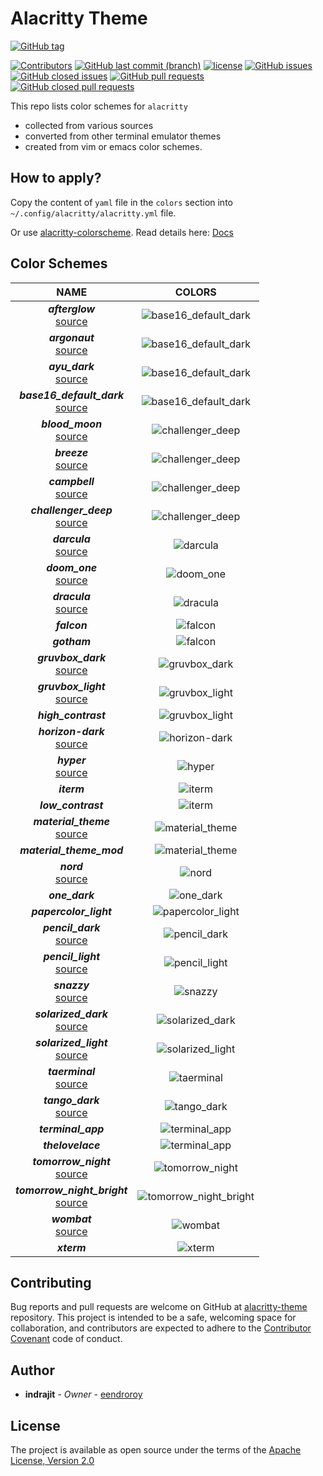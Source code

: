 # Alacritty Theme

[![GitHub tag](https://img.shields.io/github/tag/eendroroy/alacritty-theme.svg)](https://github.com/eendroroy/alacritty-theme/tags)

[![Contributors](https://img.shields.io/github/contributors/eendroroy/alacritty-theme.svg)](https://github.com/eendroroy/alacritty-theme/graphs/contributors)
[![GitHub last commit (branch)](https://img.shields.io/github/last-commit/eendroroy/alacritty-theme/master.svg)](https://github.com/eendroroy/alacritty-theme)
[![license](https://img.shields.io/github/license/eendroroy/alacritty-theme.svg)](https://github.com/eendroroy/alacritty-theme/blob/master/LICENSE)
[![GitHub issues](https://img.shields.io/github/issues/eendroroy/alacritty-theme.svg)](https://github.com/eendroroy/alacritty-theme/issues)
[![GitHub closed issues](https://img.shields.io/github/issues-closed/eendroroy/alacritty-theme.svg)](https://github.com/eendroroy/alacritty-theme/issues?q=is%3Aissue+is%3Aclosed)
[![GitHub pull requests](https://img.shields.io/github/issues-pr/eendroroy/alacritty-theme.svg)](https://github.com/eendroroy/alacritty-theme/pulls)
[![GitHub closed pull requests](https://img.shields.io/github/issues-pr-closed/eendroroy/alacritty-theme.svg)](https://github.com/eendroroy/alacritty-theme/pulls?q=is%3Apr+is%3Aclosed)

This repo lists color schemes for `alacritty`

- collected from various sources
- converted from other terminal emulator themes
- created from vim or emacs color schemes.

## How to apply?

Copy the content of `yaml` file in the `colors` section into `~/.config/alacritty/alacritty.yml` file.

Or use [alacritty-colorscheme](https://github.com/toggle-corp/alacritty-colorscheme). Read details here: [Docs](https://github.com/toggle-corp/alacritty-colorscheme/blob/master/README.md)

## Color Schemes

|NAME|COLORS|
|:---:|:---:|
|**_afterglow_**<br>[source](https://github.com/YabataDesign/afterglow-theme)|![base16_default_dark](images/afterglow.png)|
|**_argonaut_**<br>[source](https://github.com/pwaleczek/Argonaut-theme)|![base16_default_dark](images/argonaut.png)|
|**_ayu_dark_**<br>[source](https://github.com/ayu-theme/ayu-colors)|![base16_default_dark](images/ayu_dark.png)|
|**_base16_default_dark_**<br>[source](https://github.com/chriskempson/base16)|![base16_default_dark](images/base16_default_dark.png)|
|**_blood_moon_**<br>[source](https://github.com/dguo/blood-moon)|![challenger_deep](images/blood_moon.png)|
|**_breeze_**<br>[source](https://github.com/KDE/breeze)|![challenger_deep](images/breeze.png)|
|**_campbell_**<br>[source](https://blogs.msdn.microsoft.com/commandline/2017/08/02/updating-the-windows-console-colors)|![challenger_deep](images/campbell.png)|
|**_challenger_deep_**<br>[source](https://github.com/challenger-deep-theme/alacritty)|![challenger_deep](images/challenger_deep.png)|
|**_darcula_**<br>[source](https://draculatheme.com)|![darcula](images/darcula.png)|
|**_doom_one_**<br>[source](https://github.com/hlissner/emacs-doom-themes)|![doom_one](images/doom_one.png)|
|**_dracula_**<br>[source](https://draculatheme.com)|![dracula](images/dracula.png)|
|**_falcon_**|![falcon](images/falcon.png)|
|**_gotham_**|![falcon](images/gotham.png)|
|**_gruvbox_dark_**<br>[source](https://github.com/morhetz/gruvbox)|![gruvbox_dark](images/gruvbox_dark.png)|
|**_gruvbox_light_**<br>[source](https://github.com/morhetz/gruvbox)|![gruvbox_light](images/gruvbox_light.png)|
|**_high_contrast_**|![gruvbox_light](images/high_contrast.png)|
|**_horizon-dark_**<br>[source](https://github.com/jolaleye/horizon-theme-vscode)|![horizon-dark](images/horizon-dark.png)|
|**_hyper_**<br>[source](https://hyper.is)|![hyper](images/hyper.png)|
|**_iterm_**|![iterm](images/iterm.png)|
|**_low_contrast_**|![iterm](images/low_contrast.png)|
|**_material_theme_**<br>[source](https://github.com/equinusocio/material-theme)|![material_theme](images/material_theme.png)|
|**_material_theme_mod_**|![material_theme](images/material_theme_mod.png)|
|**_nord_**<br>[source](https://github.com/arcticicestudio/nord)|![nord](images/nord.png)|
|**_one_dark_**|![one_dark](images/one_dark.png)|
|**_papercolor_light_**|![papercolor_light](images/papercolor_light.png)|
|**_pencil_dark_**<br>[source](https://github.com/mattly/iterm-colors-pencil)|![pencil_dark](images/pencil_dark.png)|
|**_pencil_light_**<br>[source](https://github.com/mattly/iterm-colors-pencil)|![pencil_light](images/pencil_light.png)|
|**_snazzy_**<br>[source](https://github.com/sindresorhus/hyper-snazzy)|![snazzy](images/snazzy.png)|
|**_solarized_dark_**<br>[source](http://ethanschoonover.com/solarized)|![solarized_dark](images/solarized_dark.png)|
|**_solarized_light_**<br>[source](http://ethanschoonover.com/solarized)|![solarized_light](images/solarized_light.png)|
|**_taerminal_**<br>[source](https://github.com/cozywigwam/iterm-taerminal)|![taerminal](images/taerminal.png)|
|**_tango_dark_**<br>[source](https://github.com/GNOME/gnome-terminal/blob/18939a24d21d6b7c6edd57a00a3a8a48f3aecec5/src/profile-editor.c#L213)|![tango_dark](images/tango_dark.png)|
|**_terminal_app_**|![terminal_app](images/terminal_app.png)|
|**_thelovelace_**|![terminal_app](images/thelovelace.png)|
|**_tomorrow_night_**<br>[source](https://github.com/ChrisKempson/Tomorrow-Theme)|![tomorrow_night](images/tomorrow_night.png)|
|**_tomorrow_night_bright_**<br>[source](https://github.com/ChrisKempson/Tomorrow-Theme)|![tomorrow_night_bright](images/tomorrow_night_bright.png)|
|**_wombat_**<br>[source](https://github.com/djoyner/iTerm2-wombat)|![wombat](images/wombat.png)|
|**_xterm_**|![xterm](images/xterm.png)|


## Contributing

Bug reports and pull requests are welcome on GitHub at [alacritty-theme](https://github.com/eendroroy/alacritty-theme) repository.
This project is intended to be a safe, welcoming space for collaboration, and contributors are expected to adhere to the [Contributor Covenant](http://contributor-covenant.org) code of conduct.

## Author

* **indrajit** - *Owner* - [eendroroy](https://github.com/eendroroy)

## License

The project is available as open source under the terms of the [Apache License, Version 2.0](LICENSE)
